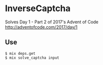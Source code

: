 # InverseCaptcha

Solves Day 1 - Part 2 of 2017's Advent of Code http://adventofcode.com/2017/day/1

## Use

```shell
$ mix deps.get
$ mix solve_captcha input
```
